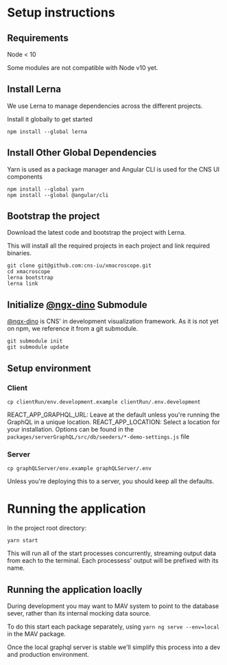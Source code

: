 # Setup instructions

## Requirements

Node < 10

Some modules are not compatible with Node v10 yet.

## Install Lerna
We use Lerna to manage dependencies across the different projects.

Install it globally to get started
```
npm install --global lerna
```

## Install Other Global Dependencies
Yarn is used as a package manager and Angular CLI is used for the CNS UI components
```
npm install --global yarn
npm install --global @angular/cli
```

## Bootstrap the project
Download the latest code and bootstrap the project with Lerna.

This will install all the required projects in each project and link required binaries.
```
git clone git@github.com:cns-iu/xmacroscope.git
cd xmacroscope
lerna bootstrap
lerna link
```

## Initialize [@ngx-dino](https://github.com/cns-iu/ngx-dino) Submodule
[@ngx-dino](https://github.com/cns-iu/ngx-dino) is CNS' in development visualization framework. As it is not yet on npm, we reference it from a git submodule.
```
git submodule init
git submodule update
```

## Setup environment
### Client
```
cp clientRun/env.development.example clientRun/.env.development
```
REACT_APP_GRAPHQL_URL: Leave at the default unless you're running the GraphQL in a unique location.
REACT_APP_LOCATION: Select a location for your installation. Options can be found in the `packages/serverGraphQL/src/db/seeders/*-demo-settings.js` file
### Server
```
cp graphQLServer/env.example graphQLServer/.env
```
Unless you're deploying this to a server, you should keep all the defaults.

# Running the application

In the project root directory:
```
yarn start
```
This will run all of the start processes concurrently, streaming output data from each to the terminal. Each processess' output will be prefixed with its name.


## Running the application loaclly
During development you may want to MAV system to point to the database sever, rather than its internal mocking data source.

To do this start each package separately, using `yarn ng serve --env=local` in the MAV package.

Once the local graphql server is stable we'll simplify this process into a dev and production environment.
